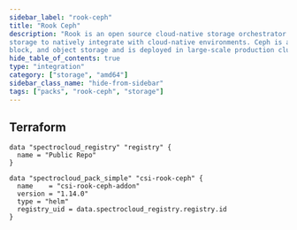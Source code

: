 ```yaml
---
sidebar_label: "rook-ceph"
title: "Rook Ceph"
description: "Rook is an open source cloud-native storage orchestrator that provides the platform, framework, and support for Ceph
storage to natively integrate with cloud-native environments. Ceph is a distributed storage system that provides file,
block, and object storage and is deployed in large-scale production clusters."
hide_table_of_contents: true
type: "integration"
category: ["storage", "amd64"]
sidebar_class_name: "hide-from-sidebar"
tags: ["packs", "rook-ceph", "storage"]
---
```


<PartialsComponent category="packs" name="rook-ceph" />

## Terraform

```hcl
data "spectrocloud_registry" "registry" {
  name = "Public Repo"
}

data "spectrocloud_pack_simple" "csi-rook-ceph" {
  name    = "csi-rook-ceph-addon"
  version = "1.14.0"
  type = "helm"
  registry_uid = data.spectrocloud_registry.registry.id
}
```
